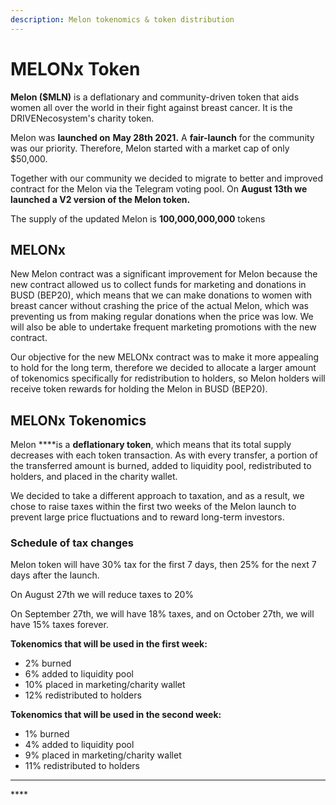 ```yaml
---
description: Melon tokenomics & token distribution
---
```


# MELONx Token

**Melon \($MLN\)** is a deflationary and community-driven token that aids women all over the world in their fight against breast cancer. It is the DRIVENecosystem's charity token.

Melon was **launched on** **May 28th 2021.** A **fair-launch** for the community was our priority. Therefore, Melon started with a market cap of only $50,000.

Together with our community we decided to migrate to better and improved contract for the Melon via the Telegram voting pool. On **August 13th we launched a V2 version of the Melon token.**

The supply of the updated Melon is **100,000,000,000** tokens

## MELONx

New Melon contract was a significant improvement for Melon because the new contract allowed us to collect funds for marketing and donations in BUSD \(BEP20\), which means that we can make donations to women with breast cancer without crashing the price of the actual Melon, which was preventing us from making regular donations when the price was low. We will also be able to undertake frequent marketing promotions with the new contract. 

Our objective for the new MELONx contract was to make it more appealing to hold for the long term, therefore we decided to allocate a larger amount of tokenomics specifically for redistribution to holders, so Melon holders will receive token rewards for holding the Melon in BUSD \(BEP20\).

## **MELONx Tokenomics**

Melon ****is a **deflationary token**, which means that its total supply decreases with each token transaction. As with every transfer, a portion of the transferred amount is burned, added to liquidity pool, redistributed to holders, and placed in the charity wallet. 

We decided to take a different approach to taxation, and as a result, we chose to raise taxes within the first two weeks of the Melon launch to prevent large price fluctuations and to reward long-term investors.

### Schedule of tax changes

Melon token will have 30% tax for the first 7 days, then 25% for the next 7 days after the launch.

On August 27th we will reduce taxes to 20%

On September 27th, we will have 18% taxes, and on October 27th, we will have 15% taxes forever.

**Tokenomics that will be used in the first week:**

* 2% burned
* 6% added to liquidity pool
* 10% placed in marketing/charity wallet
* 12% redistributed to holders 

**Tokenomics that will be used in the second week:**

* 1% burned
* 4% added to liquidity pool
* 9% placed in marketing/charity wallet
* 11% redistributed to holders 



  
****

\*\*\*\*

